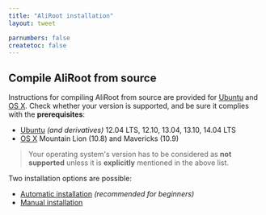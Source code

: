 ```yaml
---
title: "AliRoot installation"
layout: tweet

parnumbers: false
createtoc: false
---
```



<!--
Use AliRoot without compiling it
--------------------------------

All the available Grid AliRoot versions (and correct dependencies)
will be automatically available when using them from a
[CernVM Virtual Machine](http://cernvm.cern.ch/).

* [Use AliRoot from CernVM](cernvm)
-->

Compile AliRoot from source
---------------------------

Instructions for compiling AliRoot from source are provided for
[Ubuntu](http://www.ubuntu.com/) and [OS X](http://www.apple.com/osx).
Check whether your version is supported, and be sure it complies with
the **prerequisites**:

* [Ubuntu](prereq-ubuntu) *(and derivatives)* 12.04 LTS, 12.10, 13.04,
  13.10, 14.04 LTS
* [OS X](prereq-osx) Mountain Lion (10.8) and Mavericks (10.9)

> Your operating system's version has to be considered as **not
> supported** unless it is **explicitly** mentioned in the above list.

Two installation options are possible:

* [Automatic installation](auto) *(recommended for beginners)*
* [Manual installation](manual)
